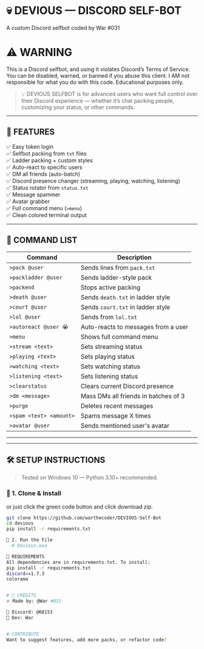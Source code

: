 # 💀 DEVIOUS  — DISCORD SELF-BOT 

A custom Discord selfbot coded  by War #031
# ⚠️ WARNING
This is a Discord selfbot, and using it violates Discord’s Terms of Service.
You can be disabled, warned, or banned if you abuse this client.
I AM not responsible for what you do with this code. Educational purposes only.


> 💡 DEVIOUS SELFBOT is for advanced users who want full control over their Discord experience — whether it’s chat packing people, customizing your status, or other commands.

---

## 🧠 FEATURES

✅ Easy token login  
✅ Selfbot packing from `txt` files  
✅ Ladder packing + custom styles  
✅ Auto-react to specific users  
✅ DM all friends (auto-batch)  
✅ Discord presence changer (streaming, playing, watching, listening)  
✅ Status rotator from `status.txt`  
✅ Message spammer  
✅ Avatar grabber  
✅ Full command menu (`>menu`)  
✅ Clean colored terminal output  
 

---

## 📜 COMMAND LIST

| Command | Description |
|--------|-------------|
| `>pack @user` | Sends lines from `pack.txt` |
| `>packladder @user` | Sends ladder-style pack |
| `>packend` | Stops active packing |
| `>death @user` | Sends `death.txt` in ladder style |
| `>court @user` | Sends `court.txt` in ladder style |
| `>lol @user` | Sends from `lol.txt` |
| `>autoreact @user 😭` | Auto-reacts to messages from a user |
| `>menu` | Shows full command menu |
| `>stream <text>` | Sets streaming status |
| `>playing <text>` | Sets playing status |
| `>watching <text>` | Sets watching status |
| `>listening <text>` | Sets listening status |
| `>clearstatus` | Clears current Discord presence |
| `>dm <message>` | Mass DMs all friends in batches of 3 |
| `>purge` | Deletes recent messages |
| `>spam <text> <amount>` | Spams message X times |
| `>avatar @user` | Sends mentioned user's avatar |

---




---

## 🛠 SETUP INSTRUCTIONS

> Tested on Windows 10 — Python 3.10+ recommended.

### 🔧 1. Clone & Install
or just click the green code button and click download zip.
```bash
git clone https://github.com/warthecoder/DEVIOUS-Self-Bot
cd devious
pip install -r requirements.txt

🧪 2. Run the File
  # Devious.exe

🧾 REQUIREMENTS
All dependencies are in requirements.txt. To install:
pip install -r requirements.txt
discord==1.7.3
colorama


# 👑 CREDITS
🔥 Made by: @War #031 

💬 Discord: @68153
🧠 Dev: War 


# CONTRIBUTE
Want to suggest features, add more packs, or refactor code?



